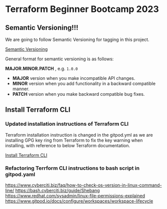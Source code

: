 # Terraform Beginner Bootcamp 2023

## Semantic Versioning!!!

We are going to follow Semantic Versioning for tagging in this project.

[Semantic Versioning](https://semver.org/)

General format for semantic versioning is as follows:

**MAJOR.MINOR.PATCH** , e.g. `1.0.0`

- **MAJOR** version when you make incompatible API changes.
- **MINOR** version when you add functionality in a backward compatible manner.
- **PATCH** version when you make backward compatible bug fixes.

## Install Terraform CLI

### Updated installation instructions of Terraform CLI
Terraform installation instruction is changed in the gitpod.yml as we are installing GPG key ring from Terraform to fix the key warning when installing, with reference to below Terraform documentation.

[Install Terraform CLI](https://developer.hashicorp.com/terraform/tutorials/aws-get-started/install-cli)

### Refactoring Terrform CLI instructions to bash script in gitpod.yaml

https://www.cyberciti.biz/faq/how-to-check-os-version-in-linux-command-line/
https://bash.cyberciti.biz/guide/Shebang
https://www.redhat.com/sysadmin/linux-file-permissions-explained
https://www.gitpod.io/docs/configure/workspaces/workspace-lifecycle